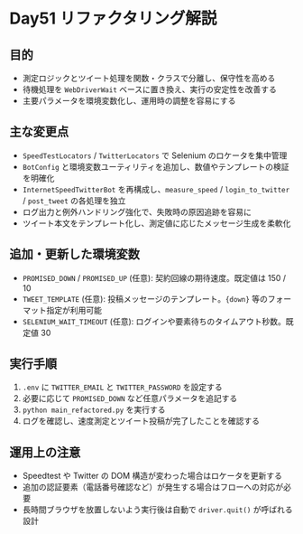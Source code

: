 # Day51 リファクタリング解説

## 目的

- 測定ロジックとツイート処理を関数・クラスで分離し、保守性を高める
- 待機処理を `WebDriverWait` ベースに置き換え、実行の安定性を改善する
- 主要パラメータを環境変数化し、運用時の調整を容易にする

## 主な変更点

- `SpeedTestLocators` / `TwitterLocators` で Selenium のロケータを集中管理
- `BotConfig` と環境変数ユーティリティを追加し、数値やテンプレートの検証を明確化
- `InternetSpeedTwitterBot` を再構成し、`measure_speed` / `login_to_twitter` / `post_tweet` の各処理を独立
- ログ出力と例外ハンドリング強化で、失敗時の原因追跡を容易に
- ツイート本文をテンプレート化し、測定値に応じたメッセージ生成を柔軟化

## 追加・更新した環境変数

- `PROMISED_DOWN` / `PROMISED_UP` (任意): 契約回線の期待速度。既定値は 150 / 10
- `TWEET_TEMPLATE` (任意): 投稿メッセージのテンプレート。`{down}` 等のフォーマット指定が利用可能
- `SELENIUM_WAIT_TIMEOUT` (任意): ログインや要素待ちのタイムアウト秒数。既定値 30

## 実行手順

1. `.env` に `TWITTER_EMAIL` と `TWITTER_PASSWORD` を設定する
2. 必要に応じて `PROMISED_DOWN` など任意パラメータを追記する
3. `python main_refactored.py` を実行する
4. ログを確認し、速度測定とツイート投稿が完了したことを確認する

## 運用上の注意

- Speedtest や Twitter の DOM 構造が変わった場合はロケータを更新する
- 追加の認証要素（電話番号確認など）が発生する場合はフローへの対応が必要
- 長時間ブラウザを放置しないよう実行後は自動で `driver.quit()` が呼ばれる設計
